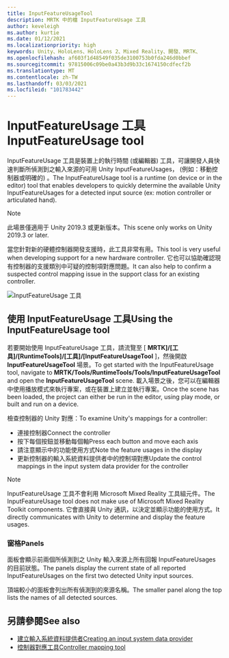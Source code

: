 ```yaml
---
title: InputFeatureUsageTool
description: MRTK 中的檔 InputFeatureUsage 工具
author: keveleigh
ms.author: kurtie
ms.date: 01/12/2021
ms.localizationpriority: high
keywords: Unity、HoloLens、HoloLens 2、Mixed Reality、開發、MRTK、
ms.openlocfilehash: af603f1d48549f035de3100753b0fda246d0bbef
ms.sourcegitcommit: 97815006c09be0a43b3d9b33c1674150cdfecf2b
ms.translationtype: MT
ms.contentlocale: zh-TW
ms.lasthandoff: 03/03/2021
ms.locfileid: "101783442"
---
```

# <a name="inputfeatureusage-tool"></a><span data-ttu-id="c96a8-104">InputFeatureUsage 工具</span><span class="sxs-lookup"><span data-stu-id="c96a8-104">InputFeatureUsage tool</span></span>

<span data-ttu-id="c96a8-105">InputFeatureUsage 工具是裝置上的執行時間 (或編輯器) 工具，可讓開發人員快速判斷所偵測到之輸入來源的可用 Unity InputFeatureUsages， (例如：移動控制器或明確的) 。</span><span class="sxs-lookup"><span data-stu-id="c96a8-105">The InputFeatureUsage tool is a runtime (on device or in the editor) tool that enables developers to quickly determine the available Unity InputFeatureUsages for a detected input source (ex: motion controller or articulated hand).</span></span>

> [!NOTE]
> <span data-ttu-id="c96a8-106">此場景僅適用于 Unity 2019.3 或更新版本。</span><span class="sxs-lookup"><span data-stu-id="c96a8-106">This scene only works on Unity 2019.3 or later.</span></span>

<span data-ttu-id="c96a8-107">當您針對新的硬體控制器開發支援時，此工具非常有用。</span><span class="sxs-lookup"><span data-stu-id="c96a8-107">This tool is very useful when developing support for a new hardware controller.</span></span> <span data-ttu-id="c96a8-108">它也可以協助確認現有控制器的支援類別中可疑的控制項對應問題。</span><span class="sxs-lookup"><span data-stu-id="c96a8-108">It can also help to confirm a suspected control mapping issue in the support class for an existing controller.</span></span>

![InputFeatureUsage 工具](../images/controller-mapping-tool/InputFeatureUsages.png)

## <a name="using-the-inputfeatureusage-tool"></a><span data-ttu-id="c96a8-110">使用 InputFeatureUsage 工具</span><span class="sxs-lookup"><span data-stu-id="c96a8-110">Using the InputFeatureUsage tool</span></span>

<span data-ttu-id="c96a8-111">若要開始使用 InputFeatureUsage 工具，請流覽至 [ **MRTK]/[工具]/[RuntimeTools]/[工具]/[InputFeatureUsageTool** ]，然後開啟 **InputFeatureUsageTool** 場景。</span><span class="sxs-lookup"><span data-stu-id="c96a8-111">To get started with the InputFeatureUsage tool, navigate to **MRTK/Tools/RuntimeTools/Tools/InputFeatureUsageTool** and open the **InputFeatureUsageTool** scene.</span></span> <span data-ttu-id="c96a8-112">載入場景之後，您可以在編輯器中使用播放模式來執行專案，或在裝置上建立並執行專案。</span><span class="sxs-lookup"><span data-stu-id="c96a8-112">Once the scene has been loaded, the project can either be run in the editor, using play mode, or built and run on a device.</span></span>

<span data-ttu-id="c96a8-113">檢查控制器的 Unity 對應：</span><span class="sxs-lookup"><span data-stu-id="c96a8-113">To examine Unity's mappings for a controller:</span></span>

- <span data-ttu-id="c96a8-114">連接控制器</span><span class="sxs-lookup"><span data-stu-id="c96a8-114">Connect the controller</span></span>
- <span data-ttu-id="c96a8-115">按下每個按鈕並移動每個軸</span><span class="sxs-lookup"><span data-stu-id="c96a8-115">Press each button and move each axis</span></span>
- <span data-ttu-id="c96a8-116">請注意顯示中的功能使用方式</span><span class="sxs-lookup"><span data-stu-id="c96a8-116">Note the feature usages in the display</span></span>
- <span data-ttu-id="c96a8-117">更新控制器的輸入系統資料提供者中的控制項對應</span><span class="sxs-lookup"><span data-stu-id="c96a8-117">Update the control mappings in the input system data provider for the controller</span></span>

> [!NOTE]
> <span data-ttu-id="c96a8-118">InputFeatureUsage 工具不會利用 Microsoft Mixed Reality 工具組元件。</span><span class="sxs-lookup"><span data-stu-id="c96a8-118">The InputFeatureUsage tool does not make use of Microsoft Mixed Reality Toolkit components.</span></span> <span data-ttu-id="c96a8-119">它會直接與 Unity 通訊，以決定並顯示功能的使用方式。</span><span class="sxs-lookup"><span data-stu-id="c96a8-119">It directly communicates with Unity to determine and display the feature usages.</span></span>

### <a name="panels"></a><span data-ttu-id="c96a8-120">窗格</span><span class="sxs-lookup"><span data-stu-id="c96a8-120">Panels</span></span>

<span data-ttu-id="c96a8-121">面板會顯示前兩個所偵測到之 Unity 輸入來源上所有回報 InputFeatureUsages 的目前狀態。</span><span class="sxs-lookup"><span data-stu-id="c96a8-121">The panels display the current state of all reported InputFeatureUsages on the first two detected Unity input sources.</span></span>

<span data-ttu-id="c96a8-122">頂端較小的面板會列出所有偵測到的來源名稱。</span><span class="sxs-lookup"><span data-stu-id="c96a8-122">The smaller panel along the top lists the names of all detected sources.</span></span>

## <a name="see-also"></a><span data-ttu-id="c96a8-123">另請參閱</span><span class="sxs-lookup"><span data-stu-id="c96a8-123">See also</span></span>

- [<span data-ttu-id="c96a8-124">建立輸入系統資料提供者</span><span class="sxs-lookup"><span data-stu-id="c96a8-124">Creating an input system data provider</span></span>](../input/CreateDataProvider.md)
- [<span data-ttu-id="c96a8-125">控制器對應工具</span><span class="sxs-lookup"><span data-stu-id="c96a8-125">Controller mapping tool</span></span>](ControllerMappingTool.md)
